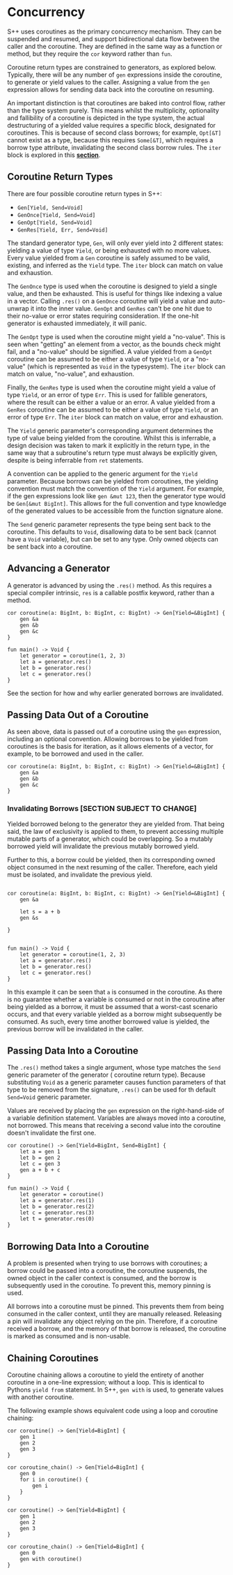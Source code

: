 # Concurrency

S++ uses coroutines as the primary concurrency mechanism. They can be suspended and resumed, and support bidirectional
data flow between the caller and the coroutine. They are defined in the same way as a function or method, but they
require the `cor` keyword rather than `fun`.

Coroutine return types are constrained to generators, as explored below. Typically, there will be any number of `gen`
expressions inside the coroutine, to generate or yield values to the caller. Assigning a value from the `gen` expression
allows for sending data back into the coroutine on resuming.

An important distinction is that coroutines are baked into control flow, rather than the type system purely. This means
whilst the multiplicity, optionality and fallibility of a coroutine is depicted in the type system, the actual
destructuring of a yielded value requires a specific block, designated for coroutines. This is because of second class
borrows; for example, `Opt[&T]` cannot exist as a type, because this requires `Some[&T]`, which requires a borrow type
attribute, invalidating the second class borrow rules. The `iter` block is explored in this [**section**]().

## Coroutine Return Types

There are four possible coroutine return types in S++:

- `Gen[Yield, Send=Void]`
- `GenOnce[Yield, Send=Void]`
- `GenOpt[Yield, Send=Void]`
- `GenRes[Yield, Err, Send=Void]`

The standard generator type, `Gen`, will only ever yield into 2 different states: yielding a value of type `Yield`, or
being exhausted with no more values. Every value yielded from a `Gen` coroutine is safely assumed to be valid, existing,
and inferred as the `Yield` type. The `iter` block can match on value and exhaustion.

The `GenOnce` type is used when the coroutine is designed to yield a single value, and then be exhausted. This is useful
for things like indexing a value in a vector. Calling `.res()` on a `GenOnce` coroutine will yield a value and
auto-unwrap it into the inner value. `GenOpt` and `GenRes` can't be one hit due to their no-value or error states
requiring consideration. If the one-hit generator is exhausted immediately, it will panic.

The `GenOpt` type is used when the coroutine might yield a "no-value". This is seen when "getting" an element from a
vector, as the bounds check might fail, and a "no-value" should be signified. A value yielded from a `GenOpt` coroutine
can be assumed to be either a value of type `Yield`, or a "no-value" (which is represented as `Void` in the typesystem).
The `iter` block can match on value, "no-value", and exhaustion.

Finally, the `GenRes` type is used when the coroutine might yield a value of type `Yield`, or an error of type `Err`.
This is used for fallible generators, where the result can be either a value or an error. A value yielded from a
`GenRes` coroutine can be assumed to be either a value of type `Yield`, or an error of type `Err`. The `iter` block can
match on value, error and exhaustion.

The `Yield` generic parameter's corresponding argument determines the type of value being yielded from the coroutine.
Whilst this is inferrable, a design decision was taken to mark it explicitly in the return type, in the same way that a
subroutine's return type must always be explicitly given, despite is being inferrable from `ret` statements.

A convention can be applied to the generic argument for the `Yield` parameter. Because borrows can be yielded from
coroutines, the yielding convention must match the convention of the `Yield` argument. For example, if the gen
expressions look like `gen &mut 123`, then the generator type would be `Gen[&mut BigInt]`. This allows for the full
convention and type knowledge of the generated values to be accessible from the function signature alone.

The `Send` generic parameter represents the type being sent back to the coroutine. This defaults to `Void`, disallowing
data to be sent back (cannot have a `Void` variable), but can be set to any type. Only owned objects can be sent back
into a coroutine.

## Advancing a Generator

A generator is advanced by using the `.res()` method. As this requires a special compiler intrinsic, `res` is a callable
postfix keyword, rather than a method.

```S++
cor coroutine(a: BigInt, b: BigInt, c: BigInt) -> Gen[Yield=&BigInt] {
    gen &a
    gen &b
    gen &c
}

fun main() -> Void {
    let generator = coroutine(1, 2, 3)
    let a = generator.res()
    let b = generator.res()
    let c = generator.res()
}
```

See the [](#invalidating-borrows) section for how and why earlier generated borrows are invalidated.

## Passing Data Out of a Coroutine

As seen above, data is passed out of a coroutine using the `gen` expression, including an optional convention. Allowing
borrows to be yielded from coroutines is the basis for iteration, as it allows elements of a vector, for example, to be
borrowed and used in the caller.

```S++
cor coroutine(a: BigInt, b: BigInt, c: BigInt) -> Gen[Yield=&BigInt] {
    gen &a
    gen &b
    gen &c
}
```

### Invalidating Borrows [SECTION SUBJECT TO CHANGE]

Yielded borrowed belong to the generator they are yielded from. That being said, the law of exclusivity is applied to
them, to prevent accessing multiple mutable parts of a generator, which could be overlapping. So a mutably borrowed
yield will invalidate the previous mutably borrowed yield.

Further to this, a borrow could be yielded, then its corresponding owned object consumed in the next resuming of the
caller. Therefore, each yield must be isolated, and invalidate the previous yield.

```S++

cor coroutine(a: BigInt, b: BigInt, c: BigInt) -> Gen[Yield=&BigInt] {
    gen &a

    let s = a + b
    gen &s

}


fun main() -> Void {
    let generator = coroutine(1, 2, 3)
    let a = generator.res()
    let b = generator.res()
    let c = generator.res()
}

```

In this example it can be seen that `a` is consumed in the coroutine. As there is no guarantee whether a variable is
consumed or not in the coroutine after being yielded as a borrow, it must be assumed that a worst-cast scenario occurs,
and that every variable yielded as a borrow might subsequently be consumed. As such, every time another borrowed value
is yielded, the previous borrow will be invalidated in the caller.

## Passing Data Into a Coroutine

The `.res()` method takes a single argument, whose type matches the `Send` generic parameter of the generator (
coroutine return type). Because substituting `Void` as a generic parameter causes function parameters of that type to be
removed from the signature, `.res()` can be used for th default `Send=Void` generic parameter.

Values are received by placing the `gen` expression on the right-hand-side of a variable definition statement. Variables
are always moved into a coroutine, not borrowed. This means that receiving a second value into the coroutine doesn't
invalidate the first one.

```S++
cor coroutine() -> Gen[Yield=BigInt, Send=BigInt] {
    let a = gen 1
    let b = gen 2
    let c = gen 3
    gen a + b + c
}

fun main() -> Void {
    let generator = coroutine()
    let a = generator.res(1)
    let b = generator.res(2)
    let c = generator.res(3)
    let t = generator.res(0)
}
```

## Borrowing Data Into a Coroutine

A problem is presented when trying to use borrows with coroutines; a borrow could be passed into a coroutine, the
coroutine suspends, the owned object in the caller context is consumed, and the borrow is subsequently used in the
coroutine. To prevent this, memory pinning is used.

All borrows into a coroutine must be pinned. This prevents them from being consumed in the caller context, until they
are manually released. Releasing a pin will invalidate any object relying on the pin. Therefore, if a coroutine received
a borrow, and the memory of that borrow is released, the coroutine is marked as consumed and is non-usable.

## Chaining Coroutines

Coroutine chaining allows a coroutine to yield the entirety of another coroutine in a one-line expression; without a
loop. This is identical to Pythons `yield from` statement. In S++, `gen with` is used, to generate values with another
coroutine.

The following example shows equivalent code using a loop and coroutine chaining:

```S++
cor coroutine() -> Gen[Yield=BigInt] {
    gen 1
    gen 2
    gen 3
}

cor coroutine_chain() -> Gen[Yield=BigInt] {
    gen 0
    for i in coroutine() {
        gen i
    }
}
```

```S++
cor coroutine() -> Gen[Yield=BigInt] {
    gen 1
    gen 2
    gen 3
}

cor coroutine_chain() -> Gen[Yield=BigInt] {
    gen 0
    gen with coroutine()
}
```